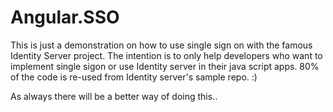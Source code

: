 # Angular.SSO

This is just a demonstration on how to use single sign on with the famous Identity Server project.
The intention is to only help developers who want to implement single sigon or use Identity server in their java script apps.
80% of the code is re-used from Identity server's sample repo. :)

As always there will be a better way of doing this..
